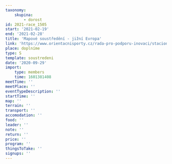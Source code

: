 ```yaml
---
taxonomy:
    skupina:
        - dorost
id: 2021-race_1505
start: '2021-02-19'
end: '2021-02-28'
title: 'Mapové soustředění - jižní Evropa'
link: 'https://www.orientacnisporty.cz/rada-pro-podporu-inovaci/stacionarni-treninkove-kempy'
place: doplníme
type: S
template: soustredeni
date: '2020-09-29'
import:
    type: members
    time: 1601381408
meetTime: ''
meetPlace: ''
eventTypeDescription: ''
startTime: ''
map: ''
terrain: ''
transport: ''
accomodation: ''
food: ''
leader: ''
note: ''
return: ''
price: ''
program: ''
thingsToTake: ''
signups: ''
---
```


